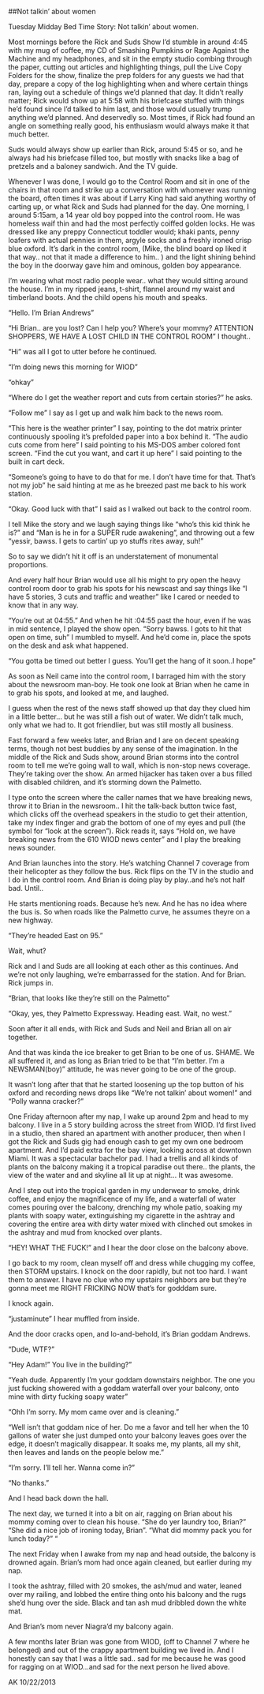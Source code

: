 ##Not talkin’ about women

Tuesday Midday Bed Time Story: Not talkin’ about women.

Most mornings before the Rick and Suds Show I’d stumble in around 4:45 with my mug of coffee, my CD of Smashing Pumpkins or Rage Against the Machine and my headphones, and sit in the empty studio combing through the paper, cutting out articles and highlighting things, pull the Live Copy Folders for the show, finalize the prep folders for any guests we had that day, prepare a copy of the log highlighting when and where certain things ran, laying out a schedule of things we’d planned that day. It didn’t really matter; Rick would show up at 5:58 with his briefcase stuffed with things he’d found since I’d talked to him last, and those would usually trump anything we’d planned. And deservedly so. Most times, if Rick had found an angle on something really good, his enthusiasm would always make it that much better.

Suds would always show up earlier than Rick, around 5:45 or so, and he always had his briefcase filled too, but mostly with snacks like a bag of pretzels and a baloney sandwich. And the TV guide.

Whenever I was done, I would go to the Control Room and sit in one of the chairs in that room and strike up a conversation with whomever was running the board, often times it was about if Larry King had said anything worthy of carting up, or what Rick and Suds had planned for the day. One morning, I around 5:15am, a 14 year old boy popped into the control room. He was homeless waif thin and had the most perfectly coiffed golden locks. He was dressed like any preppy Connecticut toddler would; khaki pants, penny loafers with actual pennies in them, argyle socks and a freshly ironed crisp blue oxford. It’s dark in the control room, (Mike, the blind board op liked it that way.. not that it made a difference to him.. ) and the light shining behind the boy in the doorway gave him and ominous, golden boy appearance.

I’m wearing what most radio people wear.. what they would sitting around the house. I’m in my ripped jeans, t-shirt, flannel around my waist and timberland boots. And the child opens his mouth and speaks.

“Hello. I’m Brian Andrews”

“Hi Brian.. are you lost? Can I help you? Where’s your mommy? ATTENTION SHOPPERS, WE HAVE A LOST CHILD IN THE CONTROL ROOM” I thought..

“Hi” was all I got to utter before he continued.

“I’m doing news this morning for WIOD”

“ohkay”

“Where do I get the weather report and cuts from certain stories?” he asks.

“Follow me” I say as I get up and walk him back to the news room.

“This here is the weather printer” I say, pointing to the dot matrix printer continuously spooling it’s prefolded paper into a box behind it. “The audio cuts come from here” I said pointing to his MS-DOS amber colored font screen. “Find the cut you want, and cart it up here” I said pointing to the built in cart deck.

“Someone’s going to have to do that for me. I don’t have time for that. That’s not my job” he said hinting at me as he breezed past me back to his work station.

“Okay. Good luck with that” I said as I walked out back to the control room.

I tell Mike the story and we laugh saying things like “who’s this kid think he is?” and “Man is he in for a SUPER rude awakening”, and throwing out a few “yessir, bawss. I gets to cartin’ up yo stuffs rites away, suh!”

So to say we didn’t hit it off is an understatement of monumental proportions.

And every half hour Brian would use all his might to pry open the heavy control room door to grab his spots for his newscast and say things like “I have 5 stories, 3 cuts and traffic and weather” like I cared or needed to know that in any way.

“You’re out at 04:55.” And when he hit :04:55 past the hour, even if he was in mid sentence, I played the show open. “Sorry bawss. I gots to hit that open on time, suh” I mumbled to myself. And he’d come in, place the spots on the desk and ask what happened.

“You gotta be timed out better I guess. You’ll get the hang of it soon..I hope”

As soon as Neil came into the control room, I barraged him with the story about the newsroom man-boy. He took one look at Brian when he came in to grab his spots, and looked at me, and laughed.

I guess when the rest of the news staff showed up that day they clued him in a little better… but he was still a fish out of water. We didn’t talk much, only what we had to. It got friendlier, but was still mostly all business.

Fast forward a few weeks later, and Brian and I are on decent speaking terms, though not best buddies by any sense of the imagination. In the middle of the Rick and Suds show, around Brian storms into the control room to tell me we’re going wall to wall, which is non-stop news coverage. They’re taking over the show. An armed hijacker has taken over a bus filled with disabled children, and it’s storming down the Palmetto.

I type onto the screen where the caller names that we have breaking news, throw it to Brian in the newsroom.. I hit the talk-back button twice fast, which clicks off the overhead speakers in the studio to get their attention, take my index finger and grab the bottom of one of my eyes and pull (the symbol for “look at the screen”). Rick reads it, says “Hold on, we have breaking news from the 610 WIOD news center” and I play the breaking news sounder.

And Brian launches into the story. He’s watching Channel 7 coverage from their helicopter as they follow the bus. Rick flips on the TV in the studio and I do in the control room. And Brian is doing play by play..and he’s not half bad. Until..

He starts mentioning roads. Because he’s new. And he has no idea where the bus is. So when roads like the Palmetto curve, he assumes theyre on a new highway.

“They’re headed East on 95.”

Wait, whut?

Rick and I and Suds are all looking at each other as this continues. And we’re not only laughing, we’re embarrassed for the station. And for Brian. Rick jumps in.

“Brian, that looks like they’re still on the Palmetto”

“Okay, yes, they Palmetto Expressway. Heading east. Wait, no west.”

Soon after it all ends, with Rick and Suds and Neil and Brian all on air together.

And that was kinda the ice breaker to get Brian to be one of us. SHAME. We all suffered it, and as long as Brian tried to be that “I’m better. I’m a NEWSMAN(boy)” attitude, he was never going to be one of the group.

It wasn’t long after that that he started loosening up the top button of his oxford and recording news drops like “We’re not talkin’ about women!” and “Polly wanna cracker?”

One Friday afternoon after my nap, I wake up around 2pm and head to my balcony. I live in a 5 story building across the street from WIOD. I’d first lived in a studio, then shared an apartment with another producer, then when I got the Rick and Suds gig had enough cash to get my own one bedroom apartment. And I’d paid extra for the bay view, looking across at downtown Miami. It was a spectacular bachelor pad. I had a trellis and all kinds of plants on the balcony making it a tropical paradise out there.. the plants, the view of the water and and skyline all lit up at night… It was awesome.

And I step out into the tropical garden in my underwear to smoke, drink coffee, and enjoy the magnificence of my life, and a waterfall of water comes pouring over the balcony, drenching my whole patio, soaking my plants with soapy water, extinguishing my cigarette in the ashtray and covering the entire area with dirty water mixed with clinched out smokes in the ashtray and mud from knocked over plants.

“HEY! WHAT THE FUCK!” and I hear the door close on the balcony above.

I go back to my room, clean myself off and dress while chugging my coffee, then STORM upstairs. I knock on the door rapidly, but not too hard. I want them to answer. I have no clue who my upstairs neighbors are but they’re gonna meet me RIGHT FRICKING NOW that’s for godddam sure.

I knock again.

“justaminute” I hear muffled from inside.

And the door cracks open, and lo-and-behold, it’s Brian goddam Andrews.

“Dude, WTF?”

“Hey Adam!” You live in the building?”

“Yeah dude. Apparently I’m your goddam downstairs neighbor. The one you just fucking showered with a goddam waterfall over your balcony, onto mine with dirty fucking soapy water”

“Ohh I’m sorry. My mom came over and is cleaning.”

“Well isn’t that goddam nice of her. Do me a favor and tell her when the 10 gallons of water she just dumped onto your balcony leaves goes over the edge, it doesn’t magically disappear. It soaks me, my plants, all my shit, then leaves and lands on the people below me.”

“I’m sorry. I’ll tell her. Wanna come in?”

“No thanks.”

And I head back down the hall.

The next day, we turned it into a bit on air, ragging on Brian about his mommy coming over to clean his house. “She do yer laundry too, Brian?” “She did a nice job of ironing today, Brian”. “What did mommy pack you for lunch today?” “

The next Friday when I awake from my nap and head outside, the balcony is drowned again. Brian’s mom had once again cleaned, but earlier during my nap.

I took the ashtray, filled with 20 smokes, the ash/mud and water, leaned over my railing, and lobbed the entire thing onto his balcony and the rugs she’d hung over the side. Black and tan ash mud dribbled down the white mat.

And Brian’s mom never Niagra’d my balcony again.

A few months later Brian was gone from WIOD, (off to Channel 7 where he belonged) and out of the crappy apartment building we lived in. And I honestly can say that I was a little sad.. sad for me because he was good for ragging on at WIOD…and sad for the next person he lived above.

AK 10/22/2013
